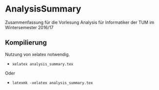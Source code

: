 # AnalysisSummary
Zusammenfassung für die Vorlesung Analysis für Informatiker der TUM im Wintersemester 2016/17

## Kompilierung
Nutzung von xelatex notwendig.

* ```xelatex analysis_summary.tex```

Oder

* ```latexmk -xelatex analysis_summary.tex```

